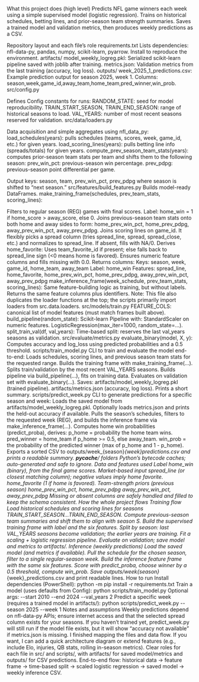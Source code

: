 What this project does (high level)
Predicts NFL game winners each week using a simple supervised model (logistic regression).
Trains on historical schedules, betting lines, and prior-season team strength summaries.
Saves a trained model and validation metrics, then produces weekly predictions as a CSV.

Repository layout and each file’s role
requirements.txt
Lists dependencies: nfl-data-py, pandas, numpy, scikit-learn, pyarrow. Install to reproduce the environment.
artifacts/
model_weekly_logreg.pkl: Serialized scikit-learn pipeline saved with joblib after training.
metrics.json: Validation metrics from the last training (accuracy, log loss).
outputs/
week_2025_1_predictions.csv: Example prediction output for season 2025, week 1. Columns: season,week,game_id,away_team,home_team,pred_winner,win_prob.
src/config.py

Defines Config constants for runs:
RANDOM_STATE: seed for model reproducibility.
TRAIN_START_SEASON, TRAIN_END_SEASON: range of historical seasons to load.
VAL_YEARS: number of most recent seasons reserved for validation.
src/data/loaders.py

Data acquisition and simple aggregates using nfl_data_py:
load_schedules(years): pulls schedules (teams, scores, week, game_id, etc.) for given years.
load_scoring_lines(years): pulls betting line info (spreads/totals) for given years.
compute_prev_season_team_stats(years): computes prior-season team stats per team and shifts them to the following season:
prev_win_pct: previous-season win percentage.
prev_pdpg: previous-season point differential per game.

Output keys: season, team, prev_win_pct, prev_pdpg where season is shifted to “next season.”
src/features/build_features.py
Builds model-ready DataFrames.
make_training_frame(schedules, prev_team_stats, scoring_lines):

Filters to regular season (REG) games with final scores.
Label: home_win = 1 if home_score > away_score, else 0.
Joins previous-season team stats onto both home and away sides to form:
home_prev_win_pct, home_prev_pdpg, away_prev_win_pct, away_prev_pdpg.
Joins scoring lines on game_id. It flexibly picks a spread column (tries spread_line, spread, spread_close, etc.) and normalizes to spread_line. If absent, fills with NA/0.
Derives home_favorite:
Uses team_favorite_id if present; else falls back to spread_line sign (<0 means home is favored).
Ensures numeric feature columns and fills missing with 0.0.
Returns columns:
Keys: season, week, game_id, home_team, away_team
Label: home_win
Features: spread_line, home_favorite, home_prev_win_pct, home_prev_pdpg, away_prev_win_pct, away_prev_pdpg
make_inference_frame(week_schedule, prev_team_stats, scoring_lines):
Same feature-building logic as training, but without labels.
Returns the same feature columns plus identifiers.
Note: This file also duplicates the loader functions at the top; the scripts primarily import loaders from src.data.loaders.
src/models/train.py
FEATURE_COLS: canonical list of model features (must match frames built above).
build_pipeline(random_state):
Scikit-learn Pipeline with:
StandardScaler on numeric features.
LogisticRegression(max_iter=1000, random_state=...).
split_train_val(df, val_years):
Time-based split: reserves the last val_years seasons as validation.
src/evaluate/metrics.py
evaluate_binary(model, X, y):
Computes accuracy and log_loss using predicted probabilities and a 0.5 threshold.
scripts/train_model.py
CLI to train and evaluate the model end-to-end:
Loads schedules, scoring lines, and previous season team stats for the requested range.
Builds the training frame with make_training_frame(...).
Splits train/validation by the most recent VAL_YEARS seasons.
Builds pipeline via build_pipeline(...), fits on training data.
Evaluates on validation set with evaluate_binary(...).
Saves:
artifacts/model_weekly_logreg.pkl (trained pipeline).
artifacts/metrics.json (accuracy, log loss).
Prints a short summary.
scripts/predict_week.py
CLI to generate predictions for a specific season and week:
Loads the saved model from artifacts/model_weekly_logreg.pkl.
Optionally loads metrics.json and prints the held-out accuracy if available.
Pulls the season’s schedules, filters to the requested week (REG), and builds the inference frame via make_inference_frame(...).
Computes home win probabilities (predict_proba), derives:
p_home = probability the home team wins.
pred_winner = home_team if p_home >= 0.5, else away_team.
win_prob = the probability of the predicted winner (max of p_home and 1 - p_home).
Exports a sorted CSV to outputs/week_{season}_{week}_predictions.csv and prints a readable summary.
__pycache__/ folders
Python’s bytecode caches; auto-generated and safe to ignore.
Data and features used
Label
home_win (binary), from the final game scores.
Market-based input
spread_line (or closest matching column); negative values imply home favorite.
home_favorite (1 if home is favored).
Team-strength priors (previous season)
home_prev_win_pct, home_prev_pdpg
away_prev_win_pct, away_prev_pdpg
Missing or absent columns are safely handled and filled to keep the schema consistent.
How the whole project flows
Training flow
Load historical schedules and scoring lines for seasons TRAIN_START_SEASON…TRAIN_END_SEASON.
Compute previous-season team summaries and shift them to align with season S.
Build the supervised training frame with label and the six features.
Split by season: last VAL_YEARS seasons become validation; the earlier years are training.
Fit a scaling + logistic regression pipeline.
Evaluate on validation; save model and metrics to artifacts/.
Inference (weekly predictions)
Load the saved model (and metrics if available).
Pull the schedule for the chosen season, filter to a single regular-season week.
Build the inference feature frame with the same six features.
Score with predict_proba, choose winner by a 0.5 threshold, compute win_prob.
Save outputs/week_{season}_{week}_predictions.csv and print readable lines.
How to run
Install dependencies (PowerShell):
python -m pip install -r requirements.txt
Train a model (uses defaults from Config):
python scripts/train_model.py
Optional args:
--start 2010 --end 2024 --val_years 2
Predict a specific week (requires a trained model in artifacts/):
python scripts/predict_week.py --season 2025 --week 1
Notes and assumptions
Weekly predictions depend on nfl-data-py APIs; ensure internet access and that the selected spread column exists for your seasons.
If you haven’t trained yet, predict_week.py will still run if the model file exists, but it will show “accuracy not available” if metrics.json is missing.
I finished mapping the files and data flow. If you want, I can add a quick architecture diagram or extend features (e.g., include Elo, injuries, QB stats, rolling in-season metrics).
Clear roles for each file in src/ and scripts/, with artifacts/ for saved model/metrics and outputs/ for CSV predictions.
End-to-end flow: historical data → feature frame → time-based split → scaled logistic regression → saved model → weekly inference CSV.
